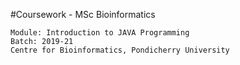 #Coursework - MSc Bioinformatics 
```
Module: Introduction to JAVA Programming
Batch: 2019-21 
Centre for Bioinformatics, Pondicherry University
```

